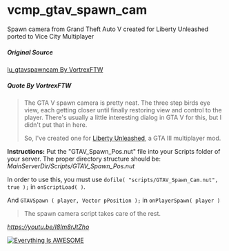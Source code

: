 # vcmp_gtav_spawn_cam
Spawn camera from Grand Theft Auto V created for Liberty Unleashed ported to Vice City Multiplayer

##### Original Source
[lu_gtavspawncam By VortrexFTW](https://github.com/VortrexFTW/lu_gtavspawncam "lu_gtavspawncam")

##### Quote By *VortrexFTW*
> The GTA V spawn camera is pretty neat. The three step birds eye view, each getting closer until finally restoring view and control to the player. There's usually a little interesting dialog in GTA V for this, but I didn't put that in here.
> 
> So, I've created one for [Liberty Unleashed](http://liberty-unleashed.co.uk/), a GTA III multiplayer mod.

**Instructions:**
Put the "GTAV_Spawn_Pos.nut" file into your Scripts folder of your server.
The proper directory structure should be: *MainServerDir/Scripts/GTAV_Spawn_Pos.nut*

In order to use this, you must use `dofile( "scripts/GTAV_Spawn_Cam.nut", true );` in `onScriptLoad( )`.

And `GTAVSpawn ( player, Vector pPosition );` in `onPlayerSpawn( player )`



> The spawn camera script takes care of the rest.

*https://youtu.be/I8Im8rJtZho*

[![Everything Is AWESOME](https://i.imgur.com/vTd1zuu.png)](https://youtu.be/I8Im8rJtZho "Everything Is AWESOME")
